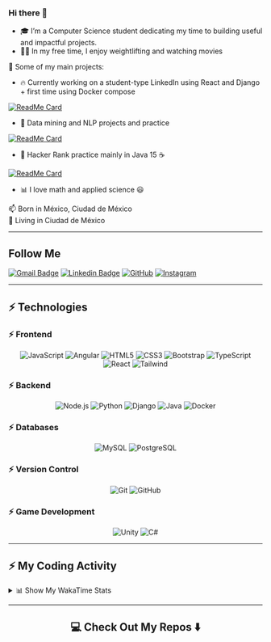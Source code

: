### Hi there 👋

- 🎓 I’m a Computer Science student dedicating my time to building useful and impactful projects.  
- 🏋️‍♂️ In my free time, I enjoy weightlifting and watching movies


🚀 Some of my main projects:

- 🔥 Currently working on a student-type LinkedIn using React and Django + first time using Docker compose

[![ReadMe Card](https://github-readme-stats.vercel.app/api/pin/?username=arielmerinos&repo=IngenieriaSoftware)](https://github.com/arielmerinos/IngenieriaSoftware)

- 🤖 Data mining and NLP projects and practice 

[![ReadMe Card](https://github-readme-stats.vercel.app/api/pin/?username=JSR-Mario&repo=MeIA)](https://github.com/JSR-Mario/MeIA)

- 🧠 Hacker Rank practice mainly in Java 15 ☕️ 

[![ReadMe Card](https://github-readme-stats.vercel.app/api/pin/?username=JSR-Mario&repo=hackerRankPractice)](https://github.com/JSR-Mario/hackerRankPractice)


- :bar_chart: I love math and applied science 😃

<p> 
📫  Born in México, Ciudad de México
<br>
📌  Living in Ciudad de México
</p>

<hr>

## Follow Me

[![Gmail Badge](https://img.shields.io/badge/-juan.mario.sosa.p@gmail.com-c14438?style=flat-square&logo=Gmail&logoColor=white&link=mailto:juan.mario.sosa.p@gmail.com)](mailto:juan.mario.sosa.p@gmail.com)
[![Linkedin Badge](https://img.shields.io/badge/-Juan_Sosa-blue?style=flat-square&logo=Linkedin&logoColor=white&link=https://www.linkedin.com/in/juan-sosa-997405294/)](https://www.linkedin.com/in/juan-sosa-997405294/)
[![GitHub](https://img.shields.io/badge/-GitHub-181717?style=flat-square&logo=github&logoColor=white&link=https://github.com/JuanSosaCiencias)](https://github.com/JuanSosaCiencias)
[![Instagram](https://img.shields.io/badge/-Instagram-333333?style=flat-square&logo=instagram&logoColor=white&link=https://www.instagram.com/jsr_mario)](https://www.instagram.com/jsr_mario)

<hr>

## ⚡ Technologies

### ⚡ Frontend  
<p align="center">
  <img alt="JavaScript" src="https://img.shields.io/badge/-JavaScript-black?style=flat-square&logo=javascript" />
  <img alt="Angular"    src="https://img.shields.io/badge/-Angular-black?style=flat-square&logo=angular" />
  <img alt="HTML5"      src="https://img.shields.io/badge/-HTML5-E34F26?style=flat-square&logo=html5&logoColor=white" />
  <img alt="CSS3"       src="https://img.shields.io/badge/-CSS3-1572B6?style=flat-square&logo=css3" />
  <img alt="Bootstrap"  src="https://img.shields.io/badge/-Bootstrap-563D7C?style=flat-square&logo=bootstrap" />
  <img alt="TypeScript" src="https://img.shields.io/badge/-TypeScript-black?style=flat-square&logo=typescript" />
  <img alt="React"      src="https://img.shields.io/badge/-React-black?style=flat-square&logo=react" />
  <img alt="Tailwind"   src="https://img.shields.io/badge/-Tailwind%20CSS-black?style=flat-square&logo=tailwind-css" />
</p>

### ⚡ Backend  
<p align="center">
  <img alt="Node.js" src="https://img.shields.io/badge/-Nodejs-black?style=flat-square&logo=Node.js" />
  <img alt="Python"  src="https://img.shields.io/badge/-Python-black?style=flat-square&logo=python" />
  <img alt="Django"  src="https://img.shields.io/badge/-Django-black?style=flat-square&logo=django" />
  <img alt="Java"    src="https://img.shields.io/badge/-Java-black?style=flat-square&logo=java" />
  <img alt="Docker"  src="https://img.shields.io/badge/-Docker-black?style=flat-square&logo=docker" />
</p>

### ⚡ Databases  
<p align="center">
  <img alt="MySQL"      src="https://img.shields.io/badge/-MySQL-black?style=flat-square&logo=mysql" />
  <img alt="PostgreSQL" src="https://img.shields.io/badge/-PostgreSQL-black?style=flat-square&logo=postgresql" />
</p>

### ⚡ Version Control  
<p align="center">
  <img alt="Git"    src="https://img.shields.io/badge/-Git-black?style=flat-square&logo=git" />
  <img alt="GitHub" src="https://img.shields.io/badge/-GitHub-181717?style=flat-square&logo=github" />
</p>

### ⚡ Game Development  
<p align="center">
  <img alt="Unity" src="https://img.shields.io/badge/-Unity-black?style=flat-square&logo=unity" />
  <img alt="C#"    src="https://img.shields.io/badge/-C%23-black?style=flat-square&logo=csharp" />
</p>


<hr>
<!--
![Github Stats](https://github-readme-stats.vercel.app/api?username=JuanSosaCiencias&count_private=true&show_icons=true)
[![Top Langs](https://github-readme-stats.vercel.app/api/top-langs/?username=minoveaz&layout=compact)](https://github.com/anuraghazra/github-readme-stats)
-->

## ⚡ My Coding Activity

<details>
  <summary>📊 Show My WakaTime Stats</summary>

  <!-- wakatime-stats injected here -->
  <!--START_SECTION:waka-->
![Code Time](http://img.shields.io/badge/Code%20Time-145%20hrs%2013%20mins-blue)

![Profile Views](http://img.shields.io/badge/Profile%20Views-23-blue)

**🐱 My GitHub Data** 

> 📦 501.7 kB Used in GitHub's Storage 
 > 
> 🏆 351 Contributions in the Year 2025
 > 
> 💼 Opted to Hire
 > 
> 📜 22 Public Repositories 
 > 
> 🔑 4 Private Repositories 
 > 
**I'm a Night 🦉** 

```text
🌞 Morning                328 commits         ████░░░░░░░░░░░░░░░░░░░░░   15.31 % 
🌆 Daytime                339 commits         ████░░░░░░░░░░░░░░░░░░░░░   15.82 % 
🌃 Evening                1194 commits        ██████████████░░░░░░░░░░░   55.72 % 
🌙 Night                  282 commits         ███░░░░░░░░░░░░░░░░░░░░░░   13.16 % 
```
📅 **I'm Most Productive on Tuesday** 

```text
Monday                   227 commits         ███░░░░░░░░░░░░░░░░░░░░░░   10.59 % 
Tuesday                  538 commits         ██████░░░░░░░░░░░░░░░░░░░   25.10 % 
Wednesday                368 commits         ████░░░░░░░░░░░░░░░░░░░░░   17.17 % 
Thursday                 332 commits         ████░░░░░░░░░░░░░░░░░░░░░   15.49 % 
Friday                   378 commits         ████░░░░░░░░░░░░░░░░░░░░░   17.64 % 
Saturday                 88 commits          █░░░░░░░░░░░░░░░░░░░░░░░░   04.11 % 
Sunday                   212 commits         ██░░░░░░░░░░░░░░░░░░░░░░░   09.89 % 
```


📊 **This Week I Spent My Time On** 

```text
🕑︎ Time Zone: America/Mexico_City

💬 Programming Languages: 
TeX                      11 hrs 33 mins      █████████████████████░░░░   83.69 % 
Markdown                 1 hr 29 mins        ███░░░░░░░░░░░░░░░░░░░░░░   10.82 % 
Python                   27 mins             █░░░░░░░░░░░░░░░░░░░░░░░░   03.26 % 
BibTeX                   7 mins              ░░░░░░░░░░░░░░░░░░░░░░░░░   00.87 % 
Other                    5 mins              ░░░░░░░░░░░░░░░░░░░░░░░░░   00.62 % 

🔥 Editors: 
Neovim                   13 hrs 21 mins      ████████████████████████░   96.74 % 
VS Code                  27 mins             █░░░░░░░░░░░░░░░░░░░░░░░░   03.26 % 

🐱‍💻 Projects: 
complejidad              5 hrs 33 mins       ██████████░░░░░░░░░░░░░░░   40.28 % 
cuantica                 3 hrs 48 mins       ███████░░░░░░░░░░░░░░░░░░   27.54 % 
Cripto                   2 hrs 12 mins       ████░░░░░░░░░░░░░░░░░░░░░   15.93 % 
SS                       1 hr 31 mins        ███░░░░░░░░░░░░░░░░░░░░░░   11.06 % 
Unknown Project          36 mins             █░░░░░░░░░░░░░░░░░░░░░░░░   04.34 % 

💻 Operating System: 
Linux                    13 hrs 21 mins      ████████████████████████░   96.74 % 
Windows                  27 mins             █░░░░░░░░░░░░░░░░░░░░░░░░   03.26 % 
```

**I Mostly Code in Java** 

```text
Java                     17 repos            ███████████░░░░░░░░░░░░░░   43.59 % 
TeX                      5 repos             ███░░░░░░░░░░░░░░░░░░░░░░   12.82 % 
Jupyter Notebook         5 repos             ███░░░░░░░░░░░░░░░░░░░░░░   12.82 % 
HTML                     4 repos             ███░░░░░░░░░░░░░░░░░░░░░░   10.26 % 
TypeScript               2 repos             █░░░░░░░░░░░░░░░░░░░░░░░░   05.13 % 
```



**Timeline**

![Lines of Code chart](https://raw.githubusercontent.com/JSR-Mario/JSR-Mario/main/assets/bar_graph.png)


 Last Updated on 07/09/2025 00:57:08 UTC
<!--END_SECTION:waka-->

<!-- Activity graph below -->
[![Activity Graph](https://github-readme-activity-graph.vercel.app/graph?username=JSR-Mario&theme=dracula)](https://github.com/Ashutosh00710/github-readme-activity-graph)


</details>

<hr>

<h2  align="center">💻 Check Out My Repos ⬇️ </h2>


